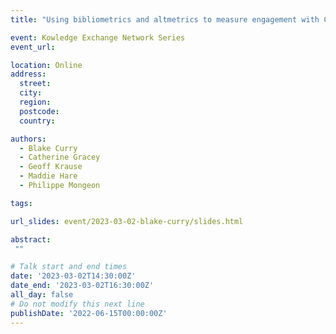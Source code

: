 ```yaml
---
title: "Using bibliometrics and altmetrics to measure engagement with Canadian forestry research"

event: Kowledge Exchange Network Series
event_url: 

location: Online
address:
  street: 
  city: 
  region: 
  postcode: 
  country: 

authors:
  - Blake Curry
  - Catherine Gracey
  - Geoff Krause
  - Maddie Hare
  - Philippe Mongeon

tags:

url_slides: event/2023-03-02-blake-curry/slides.html

abstract:
 ""

# Talk start and end times
date: '2023-03-02T14:30:00Z'
date_end: '2023-03-02T16:30:00Z'
all_day: false
# Do not modify this next line
publishDate: '2022-06-15T00:00:00Z'
---
```

